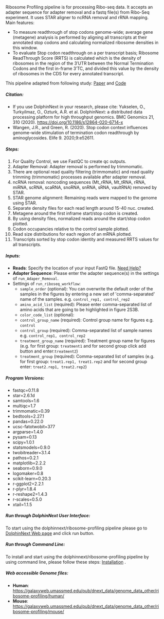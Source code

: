 Ribosome Profiling pipeline is for processing Ribo-seq data. It accepts an adapter sequence for adapter removal and a fastq file(s) from Ribo-Seq experiment. 
It uses STAR aligner to ncRNA removal and rRNA mapping. Main features:
* To measure readthrough of stop codons genome-wide; average gene (metagene) analysis is performed by aligning all transcripts at their annotated stop codons and calculating normalized ribosome densities in this window.
* To evaluate Stop codon readthrough on a per transcript basis; Ribosome ReadThrough Score (RRTS) is calculated which is the density of ribosomes in the region 
of the 3′UTR between the Normal Termination Codons and the first in-frame 3′TC, and divided this value by the density of ribosomes in the CDS for every annotated 
transcript.

This pipeline adapted from following study: <a class="link-underline" href="https://elifesciences.org/articles/52611" target="_blank">Paper</a>  and <a class="link-underline" href="https://github.com/jrw24/G418_readthrough" target="_blank">Code</a> 


##### Citation:

* If you use DolphinNext in your research, please cite: 
Yukselen, O., Turkyilmaz, O., Ozturk, A.R. et al. DolphinNext: a distributed data processing platform for high throughput genomics. BMC Genomics 21, 310 (2020). https://doi.org/10.1186/s12864-020-6714-x
* Wangen, J.R., and Green, R. (2020). Stop codon context influences genome-wide stimulation of termination codon readthrough by aminoglycosides. Elife 9. 2020;9:e52611.

##### Steps:

1. For Quality Control, we use FastQC to create qc outputs. 
2. Adapter Removal: Adapter removal is performed by trimmomatic.
3. There are optional read quality filtering (trimmomatic) and read quality trimming (trimmomatic) processes available after adapter removal. 
5. ncRNA removal: noncoding sequences (Mt_rRNA, Mt_tRNA, rRNA, miRNA, scRNA, scaRNA, snoRNA, snRNA, sRNA, vaultRNA) removed by STAR.
6. STAR genome alignment: Remaining reads were mapped to the genome using STAR.
7. Separate density files for each read length around 15-40 nuc. created.
8. Metagene around the first inframe start/stop codon is created.
9. By using density files, normalized reads around the start/stop codon plotted.
10. Codon occupancies relative to the control sample plotted.
11. Read size distributions for each region of an mRNA plotted.
12. Transcripts sorted by stop codon identity and measured RRTS values for all transcripts.

##### Inputs:

* **Reads**: Specify the location of your input FastQ file. <a class="link-underline" href="https://dolphinnext.readthedocs.io/en/latest/dolphinNext/quick.html#adding-files" target="_blank">Need Help?</a>
* **Adapter Sequence**: Please enter the adapter sequence(s) in the settings of `run_Adaper_Removal`.
* Settings of `run_riboseq_workflow`: 
	- `sample_order` (optional): You can overwrite the default order of the samples in the figures by entering a new set of 'comma-separated' name of the samples. e.g. `control_rep1, control_rep2`
	- `amino_acid_list` (required): Please enter comma-separated list of amino acids that are going to be highlighted in figure 2S3B.
	- `color_code_list` (optional): 
	- `control_group_name`  (required): Control group name for figures  e.g. `control`
	- `control_group` (required): Comma-separated list of sample names e.g. `control_rep1, control_rep2`
	- `treatment_group_name`  (required): Treatment group name for figures (e.g. for first group: `treatment1` and for second group click add button and enter:`treatment2`)
	- `treatment_group` (required): Comma-separated list of samples (e.g. for first group: `treat1.rep1, treat1.rep2` and for second group enter: `treat2.rep1, treat2.rep2`)

##### Program Versions:
  - fastqc=0.11.8
  - star=2.6.1d 
  - samtools=1.6
  - multiqc=1.7
  - trimmomatic=0.39
  - bedtools=2.27.1
  - pandas=0.22.0
  - ucsc-fatotwobit=377
  - argparse=1.4.0
  - pysam=0.13
  - scipy=1.0.1
  - statsmodels=0.9.0
  - twobitreader=3.1.4
  - pathos=0.2.1
  - matplotlib=2.2.2
  - seaborn=0.9.0
  - logomaker=0.8
  - scikit-learn=0.20.3
  - r-ggplot2=2.2.1
  - r-plyr=1.8.4
  - r-reshape2=1.4.3
  - r-scales=0.5.0
  - xtail=1.1.5

##### Run through DolphinNext User Interface:

To start using the dolphinnext/ribosome-profiling pipeline please go to <a class="link-underline" href="https://dolphinnext.umassmed.edu/index.php?np=1&id=688" target="_blank">DolphinNext Web page</a> and click run button.

##### Run through Command Line:

To install and start using the dolphinnext/ribosome-profiling pipeline by using command line, please follow these steps: <a class="link-underline" href="https://github.com/dolphinnext/ribosome-profiling/blob/1.0/docs/local.md" target="_blank">Installation</a> .

##### Web accessible Genome files:

* **Human**: https://galaxyweb.umassmed.edu/pub/dnext_data/genome_data_other/ribosome-profiling/human/
* **Mouse**: https://galaxyweb.umassmed.edu/pub/dnext_data/genome_data_other/ribosome-profiling/mouse/
